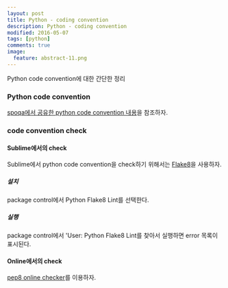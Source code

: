 ```yaml
---
layout: post
title: Python - coding convention
description: Python - coding convention
modified: 2016-05-07
tags: [python]
comments: true
image:
  feature: abstract-11.png
---
```

Python code convention에 대한 간단한 정리 

### Python code convention

[spoqa에서 공유한 python code convention 내용](http://spoqa.github.io/2012/08/03/about-python-coding-convention.html)을 참조하자.

### code convention check

#### Sublime에서의 check

Sublime에서 python code convention을 check하기 위해서는 [Flake8](https://github.com/dreadatour/Flake8Lint)을 사용하자. 

##### 설치

package control에서 Python Flake8 Lint를 선택한다. 

##### 실행

package control에서 'User: Python Flake8 Lint를 찾아서 실행하면 error 목록이 표시된다.  

#### Online에서의 check

[pep8 online checker](http://pep8online.com/)를 이용하자.
